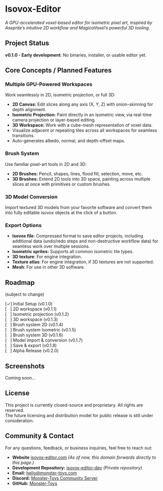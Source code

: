 # Isovox-Editor

*A GPU-accelerated voxel-based editor for isometric pixel art, inspired by Aseprite’s intuitive 2D workflow and MagicaVoxel’s powerful 3D tooling.*

## Project Status

**v0.1.0 - Early development**: No binaries, installer, or usable editor yet.

## Core Concepts / Planned Features

### Multiple GPU-Powered Workspaces

Work seamlessly in 2D, isometric projection, or full 3D:
- **2D Canvas:** Edit slices along any axis (X, Y, Z) with onion-skinning for depth alignment.
- **Isometric Projection:** Paint directly in an isometric view, via real-time camera projection or layer-based editing.
- **3D Workspace:** Work with a cube-mesh representation of voxel data.
- Visualize adjacent or repeating tiles across all workspaces for seamless transitions.
- Auto-generates albedo, normal, and depth-offset maps.

### Brush System

Use familiar pixel-art tools in 2D and 3D:
- **2D Brushes:** Pencil, shapes, lines, flood fill, selection, move, etc.
- **3D Brushes:** Extend 2D tools into 3D space, painting across multiple slices at once with primitives or custom brushes.

### 3D Model Conversion

Import textured 3D models from your favorite software and convert them into fully editable isovox objects at the click of a button.

### Export Options

- **Isovox file**: Compressed format to save editor projects, including additional data (undo/redo steps and non-destructive workflow data) for seamless work over multiple sessions.
- **Isometric sprites:** Supports all common isometric tile types.
- **3D texture**: For engine integration.
- **Texture atlas**: For engine integration, if 3D textures are not supported.
- **Mesh**: For use in other 3D software.

## Roadmap 
(subject to change)

[✓] Initial Setup (v0.1.0)  
[&nbsp;&nbsp;&nbsp;] 2D workspace (v0.1.1)  
[&nbsp;&nbsp;&nbsp;] Isometric projection (v0.1.2)  
[&nbsp;&nbsp;&nbsp;] 3D workspace (v0.1.3)  
[&nbsp;&nbsp;&nbsp;] Brush system 2D (v0.1.4)  
[&nbsp;&nbsp;&nbsp;] Brush system Isometric (v0.1.5)  
[&nbsp;&nbsp;&nbsp;] Brush system 3D (v0.1.6)  
[&nbsp;&nbsp;&nbsp;] Model import & conversion (v0.1.7)  
[&nbsp;&nbsp;&nbsp;] Save & export (v0.1.8)  
[&nbsp;&nbsp;&nbsp;] Alpha Release (v0.2.0)

## Screenshots

Coming soon...

## License

This project is currently closed-source and proprietary. All rights are reserved.  
The future licensing and distribution model for public release is still under consideration.

## Community & Contact

For any questions, feedback, or business inquiries, feel free to reach out:

- **Website** [isovox-editor.com](http://www.isovox-editor.com) *(As of now, this domain forwards directly to this page.)*
- **Development Repository:** [isovox-editor-dev](https://github.com/Monster-Toys/isovox-editor-dev) *(Private repository)*
- **Email:**    [hello@monster-toys.com](mailto:hello@monster-toys.com)
- **Discord:** [Monster-Toys Community Server](https://discord.gg/UmJzynyRsp)
- **GitHub:** [Monster-Toys](https://github.com/Monster-Toys)

